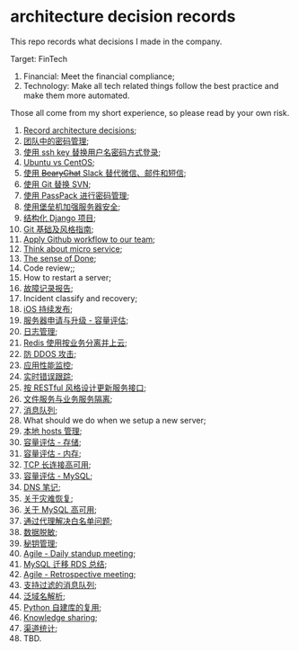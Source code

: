 # architecture decision records

This repo records what decisions I made in the company.

Target: FinTech

1. Financial: Meet the financial compliance;
2. Technology: Make all tech related things follow the best practice and make them more automated.

Those all come from my short experience, so please read by your own risk.

1. [Record architecture decisions][1];
2. [团队中的密码管理][2];
3. [使用 ssh key 替换用户名密码方式登录][3];
4. [Ubuntu vs CentOS][4];
5. [使用 <del>BearyChat</del> Slack 替代微信、邮件和短信][5];
6. [使用 Git 替换 SVN][6];
7. [使用 PassPack 进行密码管理][7];
8. [使用堡垒机加强服务器安全][8];
9. [结构化 Django 项目][9];
10. [Git 基础及风格指南][10];
11. [Apply Github workflow to our team][11];
12. [Think about micro service][12];
13. [The sense of Done][13];
14. Code review;;
15. How to restart a server;
16. [故障记录报告][14];
17. Incident classify and recovery;
18. [iOS 持续发布][15];
19. [服务器申请与升级 - 容量评估][16];
20. [日志管理][17];
21. [Redis 使用按业务分离并上云][18];
22. [防 DDOS 攻击][19];
23. [应用性能监控][20];
24. [实时错误跟踪][21];
25. [按 RESTful 风格设计更新服务接口][22];
26. [文件服务与业务服务隔离][23];
27. [消息队列][24];
28. What should we do when we setup a new server;
29. [本地 hosts 管理][25];
30. [容量评估 - 存储][26];
31. [容量评估 - 内存][27];
32. [TCP 长连接高可用][28];
33. [容量评估 - MySQL][29];
34. [DNS 笔记][30];
35. [关于灾难恢复][31];
36. [关于 MySQL 高可用][32];
37. [通过代理解决白名单问题][33];
38. [数据脱敏][34];
39. [秘钥管理][35];
40. [Agile - Daily standup meeting][36];
41. [MySQL 迁移 RDS 总结][37];
42. [Agile - Retrospective meeting][38];
43. [支持过滤的消息队列][39];
44. [泛域名解析][40];
45. [Python 自建库的复用][41];
46. [Knowledge sharing][42];
47. [渠道统计][43];
1. TBD.

[1]:	decisions/0001-record-architecture-decisions.md
[2]:	decisions/0002-manage-passwords-in-a-team.md
[3]:	decisions/0003-use-ssh-key-instead-of-password.md
[4]:	decisions/0004-replace-centos-with-ubuntu.md
[5]:	decisions/0005-replace-wechat-mail-sms-with-slack.md
[6]:	decisions/0006-replace-svn-with-git.md
[7]:	decisions/0007-use-passpack-to-manage-passwords.md
[8]:	decisions/0008-use-bastion-host-to-enhance-our-server-security.md
[9]:	decisions/0009-make-django-project-with-the-same-structure.md
[10]:	decisions/0010-git-basics-and-style-guide.md
[11]:	decisions/0011-apply-github-workflow-to-our-team.md
[12]:	decisions/0012-think-about-micro-service.md
[13]:	decisions/0013-the-sense-of-done.md
[14]:	decisions/0016-post-mortem-report.md
[15]:	decisions/0018-continuous-delivery-ios.md
[16]:	decisions/0019-server-request-and-upgrade-capacity-evaluation.md
[17]:	decisions/0020-log-management.md
[18]:	decisions/0021-split-redis-with-business-and-move-redis-to-aliyun-kvstore.md
[19]:	decisions/0022-anti-ddos.md
[20]:	decisions/0023-application-performance-monitoring.md
[21]:	decisions/0024-exception-and-realtime-error-tracking.md
[22]:	decisions/0025-apply-restful-design-in-our-service-interface.md
[23]:	decisions/0026-move-files-to-independent-machine-and-aliyun-oss.md
[24]:	decisions/0027-message-queue.md
[25]:	decisions/0029-switch-hosts.md
[26]:	decisions/0030-capacity-evaluation-storage.md
[27]:	decisions/0031-capacity-evaluation-memory.md
[28]:	decisions/0032-ha-for-tcp-long-connection.md
[29]:	decisions/0033-capacity-evaluation-mysql.md
[30]:	decisions/0034-dns-notes.md
[31]:	decisions/0035-disaster-recovery.md
[32]:	decisions/0036-ha-for-mysql.md
[33]:	decisions/0037-use-proxy-for-white-list.md
[34]:	decisions/0038-data-masking.md
[35]:	decisions/0039-key-management.md
[36]:	decisions/0040-agile-daily-standup-meeting.md
[37]:	decisions/0041-the-summary-of-mysql-to-rds.md
[38]:	decisions/0042-agile-retrospective-meeting.md
[39]:	decisions/0043-message-queue-with-filter.md
[40]:	decisions/0044-wildcard-subdomain-resolution.md
[41]:	decisions/0045-reuse-python-custom-libs.md
[42]:	decisions/0046-knowledge-sharing.md
[43]:	decisions/0047-channel-tracking.md
